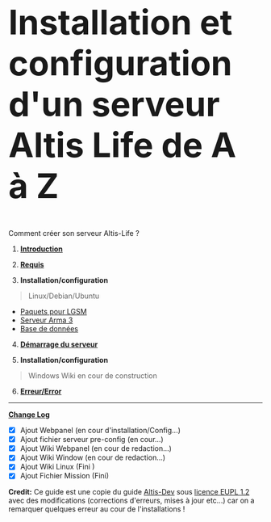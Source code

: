 <h1 style="font-size: 4.8em">Installation et configuration d'un serveur Altis Life de A à Z</h1>
<p>Comment créer son serveur Altis-Life ?</p>


1. **[Introduction](https://github.com/KazeroG/Arma-3/wiki)**
2. **[Requis](https://github.com/KazeroG/Arma-3/wiki/Requis)**

3. **Installation/configuration**
> Linux/Debian/Ubuntu
* [Paquets pour LGSM](https://github.com/KazeroG/Arma-3/wiki/Installation-des-paquets-pour-LGSM)
* [Serveur Arma 3](https://github.com/KazeroG/Arma-3/wiki/Installation-du-Serveur-Arma-3)
* [Base de données](https://github.com/KazeroG/Arma-3/wiki/Installation-et-configuration-de-la-base-de-donn%C3%A9es)
4. **[Démarrage du serveur](https://github.com/KazeroG/Arma-3/wiki/D%C3%A9marrage-du-serveur)**


5. **Installation/configuration**
> Windows
> Wiki en cour de construction


6. **[Erreur/Error](https://github.com/KazeroG/Arma-3/wiki/Erreur---Error)**
***

**[Change Log](https://github.com/KazeroG/Arma-3/wiki/Change-Log-Wiki)**
- [x] Ajout Webpanel (en cour d'installation/Config...)
- [x] Ajout fichier serveur pre-config (en cour...)
- [x] Ajout Wiki Webpanel (en cour de redaction...)
- [x] Ajout Wiki Window (en cour de redaction...)
- [x] Ajout Wiki Linux (Fini )
- [x] Ajout Fichier Mission (Fini)

**Credit:** Ce guide est une copie du guide [Altis-Dev](https://wiki.altisdev.com/books/installation-et-configuration-dun-serveur-altis-life-de-a-%C3%A0-z) sous [licence EUPL 1.2](https://github.com/KazeroG/Arma-3/blob/master/Licence%20EUPL%201.2) avec des modifications  (corrections d'erreurs, mises à jour etc...) car on a remarquer quelques erreur au cour de l'installations ! 
